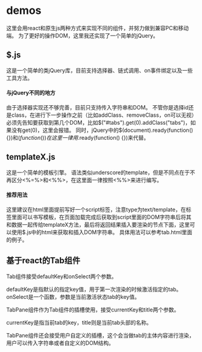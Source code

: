 # demos #
这里会用react和原生js两种方式来实现不同的组件，并努力做到兼容PC和移动端。
为了更好的操作DOM，这里我还实现了一个简单的jQuery。
## $.js ##
这是一个简单的类jQuery库，目前支持选择器、链式调用、on事件绑定以及一些工具方法。
#### 与jQuery不同的地方 ####
由于选择器实现还不够完善，目前只支持传入字符串和DOM。
不管你是选择id还是class，在进行下一步操作之前（比如addClass、removeClass，on可以无视）必须先告知要获取到第几个DOM，比如$("#tabs").get(0).addClass("tabs")，如果没有get(0)，这里会报错。
同时，jQuery中的$(document).ready(function() {})和$(function() {})在这里一律用$.ready(function() {})来代替。
## templateX.js ##
这是一个简单的模板引擎。
语法类似underscore的template，但是不同点在于不再区分<%=%>和<%%>，在这里面一律按照<%%>来进行编写。
#### 推荐用法 ####
这里建议在html里面提前写好一个script标签，注意type为text/template，在标签里面可以书写模板，在页面加载完成后获取到script里面的DOM字符串后将其和数据一起传给templateX方法，最后将返回结果插入要渲染的节点下面，这里可以使用$.js中的html来获取和插入DOM字符串。
具体用法可以参考tab.html里面的例子。
## 基于react的Tab组件 ##
Tab组件接受defaultKey和onSelect两个参数。

defaultKey是指默认的指定key值，用于第一次渲染的时候激活指定的tab。onSelect是一个函数，参数是当前激活状态tab的key值。

TabPane组件作为Tab组件的插槽使用，接受currentKey和title两个参数。

currentKey是指当前tab的key，title则是当前tab头部的名称。

TabPane组件还会接受用户自定义的插槽，这个会当做tab的主体内容进行渲染，用户可以传入字符串或者自定义的DOM结构。
